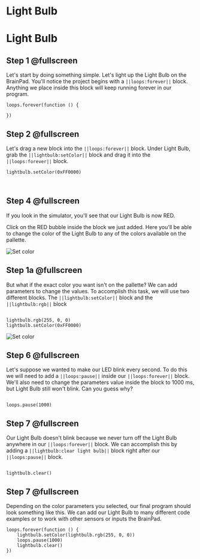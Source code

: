 # Light Bulb
# Light Bulb

## Step 1  @fullscreen

Let's start by doing something simple. Let's light up the Light Bulb on the BrainPad. You'll notice the project begins with a
``||loops:forever||`` block. Anything we place inside this block will keep running forever in our program.

```blocks
loops.forever(function () {
   
})
```


## Step 2  @fullscreen

Let's drag a new block into the ``||loops:forever||`` block. Under Light Bulb, grab the ``||lightbulb:setColor||`` block and drag it into the ``||loops:forever||`` block.

```block
lightbulb.setColor(0xFF0000)



```

## Step 4 @fullscreen
If you look in the simulator, you'll see that our Light Bulb is now RED.

Click on the RED bubble inside the block we just added. Here you'll be able to change the color of the Light Bulb to any of the colors available on the pallette. 

![Set color](/images/setColorMakeCode.gif)

## Step 1a @fullscreen
But what if the exact color you want isn't on the pallette? We can add parameters to change the values. To accomplish this task, we will use two different blocks.
 The ``||lightbulb:setColor||`` block and the ``||lightbulb:rgb||`` block

```cards

lightbulb.rgb(255, 0, 0)
lightbulb.setColor(0xFF0000)
```
![Set color](/images/setColorRGB.gif)




## Step 6  @fullscreen
Let's suppose we wanted to make our LED blink every second. To do this we will need to add a ``||loops:pause||`` inside our ``||loops:forever||`` block. We'll also need to change the parameters value inside the block to 1000 ms, but Light Bulb still won't blink. Can you guess why?

```block
 
loops.pause(1000)
```



## Step 7 @fullscreen
Our Light Bulb doesn't blink because we never turn off the Light Bulb anywhere in our ``||loops:forever||`` block. We can accomplish this by adding a ``||lightbulb:clear light bulb||`` block right after our ``||loops:pause||`` block.

```block
 
lightbulb.clear()
```


## Step 7 @fullscreen
Depending on the color parameters you selected, our final program should look something like this. We can add our Light Bulb to many different code examples or to work with other sensors or inputs the BrainPad. 

```block
loops.forever(function () {
    lightbulb.setColor(lightbulb.rgb(255, 0, 0))
    loops.pause(1000)
    lightbulb.clear()
})
```